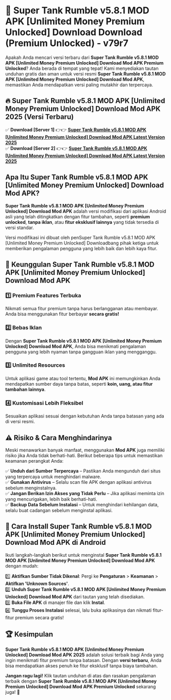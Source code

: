# 🎯 Super Tank Rumble v5.8.1 MOD APK [Unlimited Money Premium Unlocked] Download  Download (Premium Unlocked) -  v79r7

Apakah Anda mencari versi terbaru dari **Super Tank Rumble v5.8.1 MOD APK [Unlimited Money Premium Unlocked] Download Mod APK Premium Unlocked**? Anda berada di tempat yang tepat! Kami menyediakan tautan unduhan gratis dan aman untuk versi resmi **Super Tank Rumble v5.8.1 MOD APK [Unlimited Money Premium Unlocked] Download Mod APK**, memastikan Anda mendapatkan versi paling mutakhir dan terpercaya.

## 🔥 Super Tank Rumble v5.8.1 MOD APK [Unlimited Money Premium Unlocked] Download Mod APK 2025 (Versi Terbaru)

✅ **Download [Server 1]** 👉👉 [**Super Tank Rumble v5.8.1 MOD APK [Unlimited Money Premium Unlocked] Download Mod APK Latest Version 2025**](https://momento.my/?title=Super_Tank_Rumble_v5.8.1_MOD_APK_[Unlimited_Money_Premium_Unlocked]_Download)  
✅ **Download [Server 2]** 👉👉 [**Super Tank Rumble v5.8.1 MOD APK [Unlimited Money Premium Unlocked] Download Mod APK Latest Version 2025**](https://momento.my/?title=Super_Tank_Rumble_v5.8.1_MOD_APK_[Unlimited_Money_Premium_Unlocked]_Download)  

## Apa Itu Super Tank Rumble v5.8.1 MOD APK [Unlimited Money Premium Unlocked] Download Mod APK?

**Super Tank Rumble v5.8.1 MOD APK [Unlimited Money Premium Unlocked] Download Mod APK** adalah versi modifikasi dari aplikasi Android asli yang telah ditingkatkan dengan fitur tambahan, seperti **premium unlocked**, **tanpa iklan**, atau **fitur eksklusif lainnya** yang tidak tersedia di versi standar.

Versi modifikasi ini dibuat oleh penSuper Tank Rumble v5.8.1 MOD APK [Unlimited Money Premium Unlocked] Downloadbang pihak ketiga untuk memberikan pengalaman pengguna yang lebih baik dan lebih kaya fitur.

## 🎯 Keunggulan Super Tank Rumble v5.8.1 MOD APK [Unlimited Money Premium Unlocked] Download Mod APK

### 1️⃣ Premium Features Terbuka
Nikmati semua fitur premium tanpa harus berlangganan atau membayar. Anda bisa menggunakan fitur berbayar **secara gratis!**

### 2️⃣ Bebas Iklan
Dengan **Super Tank Rumble v5.8.1 MOD APK [Unlimited Money Premium Unlocked] Download Mod APK**, Anda bisa menikmati pengalaman pengguna yang lebih nyaman tanpa gangguan iklan yang mengganggu.

### 3️⃣ Unlimited Resources
Untuk aplikasi game atau tool tertentu, **Mod APK** ini memungkinkan Anda mendapatkan sumber daya tanpa batas, seperti **koin, uang, atau fitur tambahan lainnya**.

### 4️⃣ Kustomisasi Lebih Fleksibel
Sesuaikan aplikasi sesuai dengan kebutuhan Anda tanpa batasan yang ada di versi resmi.

## ⚠️ Risiko & Cara Menghindarinya

Meski menawarkan banyak manfaat, menggunakan **Mod APK** juga memiliki risiko jika Anda tidak berhati-hati. Berikut beberapa tips untuk memastikan keamanan perangkat Anda:

✅ **Unduh dari Sumber Terpercaya** – Pastikan Anda mengunduh dari situs yang terpercaya untuk menghindari malware.  
✅ **Gunakan Antivirus** – Selalu scan file APK dengan aplikasi antivirus sebelum menginstalnya.  
✅ **Jangan Berikan Izin Akses yang Tidak Perlu** – Jika aplikasi meminta izin yang mencurigakan, lebih baik berhati-hati.  
✅ **Backup Data Sebelum Instalasi** – Untuk menghindari kehilangan data, selalu buat cadangan sebelum menginstal aplikasi.

## 📌 Cara Install Super Tank Rumble v5.8.1 MOD APK [Unlimited Money Premium Unlocked] Download Mod APK di Android

Ikuti langkah-langkah berikut untuk menginstal **Super Tank Rumble v5.8.1 MOD APK [Unlimited Money Premium Unlocked] Download Mod APK** dengan mudah:

1️⃣ **Aktifkan Sumber Tidak Dikenal**: Pergi ke **Pengaturan** > **Keamanan** > **Aktifkan 'Unknown Sources'**.  
2️⃣ **Unduh Super Tank Rumble v5.8.1 MOD APK [Unlimited Money Premium Unlocked] Download Mod APK** dari tautan yang telah disediakan.  
3️⃣ **Buka File APK** di manajer file dan klik **Instal**.  
4️⃣ **Tunggu Proses Instalasi** selesai, lalu buka aplikasinya dan nikmati fitur-fitur premium secara gratis!

## 🏆 Kesimpulan

**Super Tank Rumble v5.8.1 MOD APK [Unlimited Money Premium Unlocked] Download Mod APK 2025** adalah solusi terbaik bagi Anda yang ingin menikmati fitur premium tanpa batasan. Dengan **versi terbaru**, Anda bisa mendapatkan akses penuh ke fitur eksklusif tanpa biaya tambahan.

**Jangan ragu lagi!** Klik tautan unduhan di atas dan rasakan pengalaman terbaik dengan **Super Tank Rumble v5.8.1 MOD APK [Unlimited Money Premium Unlocked] Download Mod APK Premium Unlocked** sekarang juga! 🚀
